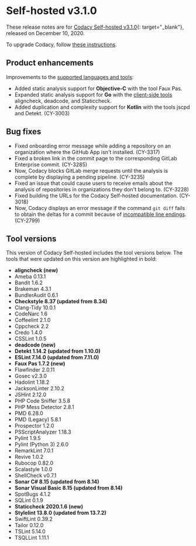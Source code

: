 # Self-hosted v3.1.0

These release notes are for [Codacy Self-hosted v3.1.0](https://github.com/codacy/chart/releases/tag/3.1.0){: target="_blank"}, released on December 10, 2020.

To upgrade Codacy, follow [these instructions](../../chart/maintenance/upgrade.md).

## Product enhancements

Improvements to the [supported languages and tools](../../getting-started/supported-languages-and-tools.md):

-   Added static analysis support for **Objective-C** with the tool Faux Pas.
-   Expanded static analysis support for **Go** with the [client-side tools](../../related-tools/local-analysis/client-side-tools.md) aligncheck, deadcode, and Staticcheck.
-   Added duplication and complexity support for **Kotlin** with the tools jscpd and Detekt. (CY-3003)

## Bug fixes

-   Fixed onboarding error message while adding a repository on an organization where the GitHub App isn't installed. (CY-3317)
-   Fixed a broken link in the commit page to the corresponding GitLab Enterprise commit. (CY-3285)
-   Now, Codacy blocks GitLab merge requests until the analysis is complete by displaying a pending pipeline. (CY-3235)
-   Fixed an issue that could cause users to receive emails about the analysis of repositories in organizations they don't belong to. (CY-3228)
-   Fixed building the URLs for the Codacy Self-hosted documentation. (CY-3018)
-   Now, Codacy displays an error message if the command `git diff` fails to obtain the deltas for a commit because of [incompatible line endings](https://docs.codacy.com/faq/code-analysis/error-line-endings/). (CY-2799)

## Tool versions

This version of Codacy Self-hosted includes the tool versions below. The tools that were updated on this version are highlighted in bold:

-   **aligncheck (new)**
-   Ameba 0.13.1
-   Bandit 1.6.2
-   Brakeman 4.3.1
-   BundlerAudit 0.6.1
-   **Checkstyle 8.37 (updated from 8.34)**
-   Clang-Tidy 10.0.1
-   CodeNarc 1.6
-   Coffeelint 2.1.0
-   Cppcheck 2.2
-   Credo 1.4.0
-   CSSLint 1.0.5
-   **deadcode (new)**
-   **Detekt 1.14.2 (updated from 1.10.0)**
-   **ESLint 7.14.0 (updated from 7.11.0)**
-   **Faux Pas 1.7.2 (new)**
-   Flawfinder 2.0.11
-   Gosec v2.3.0
-   Hadolint 1.18.2
-   JacksonLinter 2.10.2
-   JSHint 2.12.0
-   PHP Code Sniffer 3.5.8
-   PHP Mess Detector 2.8.1
-   PMD 6.28.0
-   PMD (Legacy) 5.8.1
-   Prospector 1.2.0
-   PSScriptAnalyzer 1.18.3
-   Pylint 1.9.5
-   Pylint (Python 3) 2.6.0
-   RemarkLint 7.0.1
-   Revive 1.0.2
-   Rubocop 0.82.0
-   Scalastyle 1.0.0
-   ShellCheck v0.7.1
-   **Sonar C# 8.15 (updated from 8.14)**
-   **Sonar Visual Basic 8.15 (updated from 8.14)**
-   SpotBugs 4.1.2
-   SQLint 0.1.9
-   **Staticcheck 2020.1.6 (new)**
-   **Stylelint 13.8.0 (updated from 13.7.2)**
-   SwiftLint 0.39.2
-   Tailor 0.12.0
-   TSLint 5.14.0
-   TSQLLint 1.11.1
